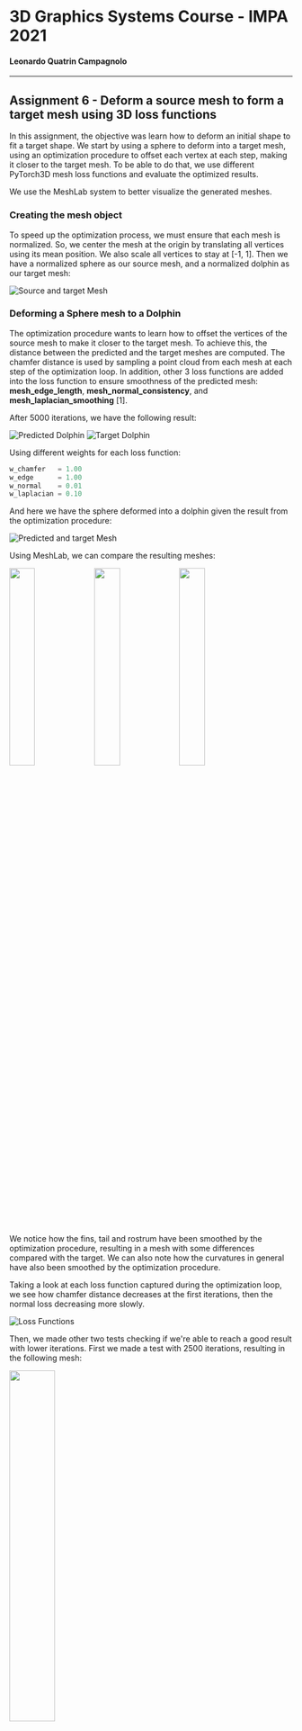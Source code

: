 # 3D Graphics Systems Course - IMPA 2021

#### Leonardo Quatrin Campagnolo

---------

## Assignment 6 - Deform a source mesh to form a target mesh using 3D loss functions

In this assignment, the objective was learn how to deform an initial shape to fit a target shape. We start by using a sphere to deform into a target mesh, using an optimization procedure to offset each vertex at each step, making it closer to the target mesh. To be able to do that, we use different PyTorch3D mesh loss functions and evaluate the optimized results.

We use the MeshLab system to better visualize the generated meshes.

### Creating the mesh object

To speed up the optimization process, we must ensure that each mesh is normalized. So, we center the mesh at the origin by translating all vertices using its mean position. We also scale all vertices to stay at [-1, 1]. Then we have a normalized sphere as our source mesh, and a normalized dolphin as our target mesh:

![Source and target Mesh](imgs/a6/source_target.png)

### Deforming a Sphere mesh to a Dolphin

The optimization procedure wants to learn how to offset the vertices of the source mesh to make it closer to the target mesh. To achieve this, the distance between the predicted and the target meshes are computed. The chamfer distance is used by sampling a point cloud from each mesh at each step of the optimization loop. In addition, other 3 loss functions are added into the loss function to ensure smoothness of the predicted mesh: **mesh_edge_length**, **mesh_normal_consistency**, and **mesh_laplacian_smoothing** [1].

After 5000 iterations, we have the following result:

![Predicted Dolphin](imgs/a6/p_dolphin_point_cloud.png) ![Target Dolphin](imgs/a6/dolphin_point_cloud.png)

Using different weights for each loss function:

```python
w_chamfer   = 1.00
w_edge      = 1.00
w_normal    = 0.01
w_laplacian = 0.10
``` 

And here we have the sphere deformed into a dolphin given the result from the optimization procedure:

![Predicted and target Mesh](imgs/a6/c_dolphin.png)

Using MeshLab, we can compare the resulting meshes:

<img src="imgs/a6/p_dolphin_meshlab.png" width="30%"><img src="imgs/a6/dolphin_meshlab.png" width="30%"><img src="imgs/a6/c_dolphin_meshlab.png" width="30%">

We notice how the fins, tail and rostrum have been smoothed by the optimization procedure, resulting in a mesh with some differences compared with the target. We can also note how the curvatures in general have also been smoothed by the optimization procedure.

Taking a look at each loss function captured during the optimization loop, we see how chamfer distance decreases at the first iterations, then the normal loss decreasing more slowly.

![Loss Functions](imgs/a6/p_dolphin_losses.png)

Then, we made other two tests checking if we're able to reach a good result with lower iterations. First we made a test with 2500 iterations, resulting in the following mesh:

<img src="imgs/a6/predicted_mesh_2500.png" width="40%">

We saw how some triangles are not well defined, due to the normal loss. We then tested with 3000 iterations:

<img src="imgs/a6/predicted_mesh_3000.png" width="40%">

We then achieved a reasonable result even using 2000 less iterations than the initial experiment.

The current results were achieved considering the linear combination of four losses. If we consider only the camfer distance, we approximate the point cloud of both meshes:

![Chamfer predicter point cloud](imgs/a6/chamfer_predicter_dolphin.png)

However, we're not able to keep the mesh integrity:

<img src="imgs/a6/chamfer_dolphin_mesh00.png" width="40%">

Changing the parameters of each loss function may not result in a solution. Using a higher value for **mesh_normal_consistency** may deform to much the mesh for each optimization loop, ending in a result far from the target:

![Predicted mesh with 0.5 normal consistency](imgs/a6/e_1_dolphin_normal.png)

The above image was generated using the following weights:

```python
w_chamfer   = 1.00
w_edge      = 1.00
w_normal    = 0.50
w_laplacian = 0.10
``` 

We also experiment to decrease the weight of the **mesh_edge_loss**, to prevent a high edge length regularization. In this case, we wan to check if using a lower weigth in this loss function can better approximate the extremities of the dolphin. We compare the result with the standard weigths and with the target mesh:

<img src="imgs/a6/e_1_predicted.png" width="30%"><img src="imgs/a6/e_1_standard.png" width="30%"><img src="imgs/a6/e_1_target.png" width="30%">

We can see the rostrum slightly better in this result. The above image was generated using the following weights:

```python
w_chamfer   = 1.00
w_edge      = 0.10
w_normal    = 0.01
w_laplacian = 0.10
``` 

All the experiments were generated using the SGD optimizer. We also tested the Adam and RMSprop to apply deformation to the mesh. The Adam optimizer required more steps to converge.

TODO RMSProp

### Experimenting with Other Shapes

Now we want to deform a mesh into a mug:

![Mug](imgs/a6/mug.png)

In this case, we won't be able to use a sphere as our source mesh, because we must have a homeomorphism between the topological spaces of both meshes. It means that, from a topological viewpoint, they are the same space and share the same topological properties. It results in a continuous mapping with a continuous inverse function that we want to find via an optimization process to correctly deform our source mesh to the target mesh.

According to the Theorem of closed surfaces, a closed surface is homeomorphic to a sphere or a N-tori, considering its  corresponding genus N, which defines the number of holes of a closed surface. It this case, the sphere has genus 0 and the mug has genus 1, so we cannot find a continuous mapping between these meshes.

Indeed, if we try to deform the sphere into the mug, we get the following result:

ADD IMAGE

We also tried to deform using a torus as our source mesh, available from PyTorch3D:

![Torus and Mug](imgs/a6/torus_and_mug.png)

In theory, we should be able to deform the torus into the mug, however, we achieved the following result:

ADD IMAGE

Since the chamfer distance is used to approximate the target mesh, we think that there is a possibility of getting the wrong samples to compute the distance, which cause the mesh to diverge from what we expect. We tried a last experiiment using only the chamfer distance to check the resulting predicted mesh only considering a point cloud.

ADD IMAGE

We also made an additional test with a genus 0 mesh:

![Among Us](imgs/a6/among_us_mesh.png)

Since it have genus 0, we can approximate using a normalized sphere. The predicted mesh is:



### References

[1] PyTorch3D Loss functions for meshes and point clouds. Available at: https://pytorch3d.readthedocs.io/en/latest/modules/loss.html.

[2] Introduction to Topology: Classification of Surfaces. Available at: https://people.math.osu.edu/fiedorowicz.1/math655/classification.html.
